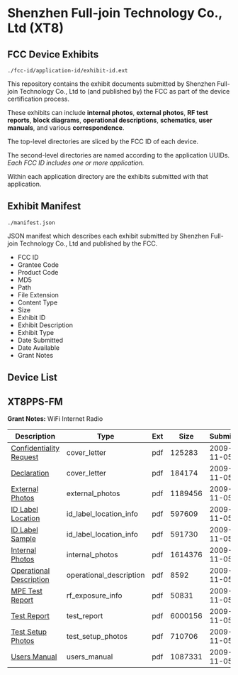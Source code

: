 # Shenzhen Full-join Technology Co., Ltd (XT8)
## FCC Device Exhibits

```
./fcc-id/application-id/exhibit-id.ext
```

This repository contains the exhibit documents submitted by Shenzhen Full-join Technology Co., Ltd to (and published by) the FCC as part of the device certification process.

These exhibits can include **internal photos**, **external photos**, **RF test reports**, **block diagrams**, **operational descriptions**, **schematics**, **user manuals**, and various **correspondence**.

The top-level directories are sliced by the FCC ID of each device.

The second-level directories are named according to the application UUIDs. *Each FCC ID includes one or more application.*

Within each application directory are the exhibits submitted with that application. 

## Exhibit Manifest

```
./manifest.json
```

JSON manifest which describes each exhibit submitted by Shenzhen Full-join Technology Co., Ltd and published by the FCC.

- FCC ID
- Grantee Code
- Product Code
- MD5
- Path
- File Extension
- Content Type
- Size
- Exhibit ID
- Exhibit Description
- Exhibit Type
- Date Submitted
- Date Available
- Grant Notes

## Device List
## XT8PPS-FM
**Grant Notes:** WiFi Internet Radio

| Description | Type | Ext | Size | Submitted | Available |
| ----------- | ---- | --- | ---- | --------- | --------- |
| [Confidentiality Request](XT8PPS-FM/3eaeacd57f3bb186f52846f108a8f1b7/1194431.pdf) | cover_letter | pdf | 125283 | 2009-11-05 | 2009-11-05 |
| [Declaration](XT8PPS-FM/3eaeacd57f3bb186f52846f108a8f1b7/1194432.pdf) | cover_letter | pdf | 184174 | 2009-11-05 | 2009-11-05 |
| [External Photos](XT8PPS-FM/3eaeacd57f3bb186f52846f108a8f1b7/1194433.pdf) | external_photos | pdf | 1189456 | 2009-11-05 | 2009-11-05 |
| [ID Label Location](XT8PPS-FM/3eaeacd57f3bb186f52846f108a8f1b7/1194435.pdf) | id_label_location_info | pdf | 597609 | 2009-11-05 | 2009-11-05 |
| [ID Label Sample](XT8PPS-FM/3eaeacd57f3bb186f52846f108a8f1b7/1194436.pdf) | id_label_location_info | pdf | 591730 | 2009-11-05 | 2009-11-05 |
| [Internal Photos](XT8PPS-FM/3eaeacd57f3bb186f52846f108a8f1b7/1194434.pdf) | internal_photos | pdf | 1614376 | 2009-11-05 | 2009-11-05 |
| [Operational Description](XT8PPS-FM/3eaeacd57f3bb186f52846f108a8f1b7/1194438.pdf) | operational_description | pdf | 8592 | 2009-11-05 | 2009-11-05 |
| [MPE Test Report](XT8PPS-FM/3eaeacd57f3bb186f52846f108a8f1b7/1194437.pdf) | rf_exposure_info | pdf | 50831 | 2009-11-05 | 2009-11-05 |
| [Test Report](XT8PPS-FM/3eaeacd57f3bb186f52846f108a8f1b7/1194440.pdf) | test_report | pdf | 6000156 | 2009-11-05 | 2009-11-05 |
| [Test Setup Photos](XT8PPS-FM/3eaeacd57f3bb186f52846f108a8f1b7/1194439.pdf) | test_setup_photos | pdf | 710706 | 2009-11-05 | 2009-11-05 |
| [Users Manual](XT8PPS-FM/3eaeacd57f3bb186f52846f108a8f1b7/1194441.pdf) | users_manual | pdf | 1087331 | 2009-11-05 | 2009-11-05 |
